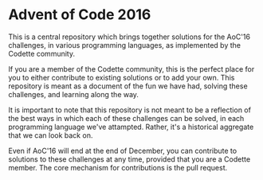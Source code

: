 Advent of Code 2016
===================
This is a central repository which brings together solutions for the AoC'16 challenges, in various programming languages, as implemented by the Codette community. 

If you are a member of the Codette community, this is the perfect place for you to either contribute to existing solutions or to add your own. This repository is meant as a document of the fun we have had, solving these challenges, and learning along the way. 

It is important to note that this repository is not meant to be a reflection of the best ways in which each of these challenges can be solved, in each programming language we've attampted. Rather, it's a historical aggregate that we can look back on.

Even if AoC'16 will end at the end of December, you can contribute to solutions to these challenges at any time, provided that you are a Codette member.
The core mechanism for contributions is the pull request. 
